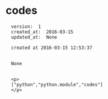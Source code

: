 
  # codes

      version:  1
      created_at:  2016-03-15
      updated_at:  None

      created at 2016-03-15 12:53:37 


      None


      <p>
      ["python","python.module","codes"]
      </p>

  